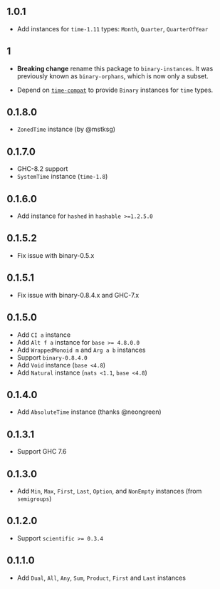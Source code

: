 ## 1.0.1

- Add instances for `time-1.11` types: `Month`, `Quarter`, `QuarterOfYear`

## 1

- **Breaking change** rename this package to `binary-instances`.
It was previously known as `binary-orphans`, which is now only a subset.

- Depend on [`time-compat`](http://hackage.haskell.org/package/time-compat)
  to provide `Binary` instances for `time` types.

## 0.1.8.0

- `ZonedTime` instance (by @mstksg)

## 0.1.7.0

- GHC-8.2 support
- `SystemTime` instance (`time-1.8`)

## 0.1.6.0

- Add instance for `hashed` in `hashable >=1.2.5.0`

## 0.1.5.2

- Fix issue with binary-0.5.x

## 0.1.5.1

- Fix issue with binary-0.8.4.x and GHC-7.x

## 0.1.5.0

- Add `CI a` instance
- Add `Alt f a` instance for `base >= 4.8.0.0`
- Add `WrappedMonoid m` and `Arg a b` instances
- Support `binary-0.8.4.0`
- Add `Void` instance (`base <4.8`)
- Add `Natural` instance (`nats <1.1`, `base <4.8`)

## 0.1.4.0

- Add `AbsoluteTime` instance (thanks @neongreen)

## 0.1.3.1

- Support GHC 7.6

## 0.1.3.0

- Add `Min`, `Max`, `First`, `Last`, `Option`, and `NonEmpty` instances (from `semigroups`)

## 0.1.2.0

- Support `scientific >= 0.3.4`

## 0.1.1.0

- Add `Dual`, `All`, `Any`, `Sum`, `Product`, `First` and `Last` instances
